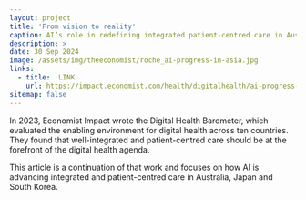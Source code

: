 ```yaml
---
layout: project
title: 'From vision to reality' 
caption: AI’s role in redefining integrated patient-centred care in Australia, Japan, and South Korea
description: >
date: 30 Sep 2024
image: /assets/img/theeconomist/roche_ai-progress-in-asia.jpg
links:
  - title:  LINK
    url: https://impact.economist.com/health/digitalhealth/ai-progress-in-asia/
sitemap: false
---
```


In 2023, Economist Impact wrote the Digital Health Barometer, which evaluated the enabling environment for digital health across ten countries. They found that well-integrated and patient-centred care should be at the forefront of the digital health agenda. 

<p>This article is a continuation of that work and focuses on how AI is advancing integrated and patient-centred care in Australia, Japan and South Korea.